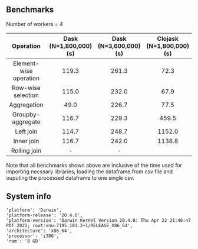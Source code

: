 ## Benchmarks

Number of workers = 4

| Operation | Dask (N=1,800,000) (s) | Dask (N=3,600,000) (s) | Clojask (N=1,800,000) (s) | Clojask (N=3,600,000) (s) |
| :---:   | :-: | :-: | :-: | :-: |
| Element-wise operation | 119.3 | 261.3 | 72.3 | 133.3 |
| Row-wise selection | 115.0 | 232.0 | 67.9 | 145.6 |
| Aggregation | 49.0 | 226.7 | 77.5 | |
| Groupby-aggregate | 116.7 | 229.3 | 459.5 | 681.3 |
| Left join | 114.7 | 248.7 | 1152.0 | |
| Inner join | 116.7 | 242.0| 1138.8 | |
| Rolling join | - | - | | |

Note that all benchmarks shown above are inclusive of the time used for importing necssary libraries, loading the dataframe from csv file and ouputing the processed dataframe to one single csv.


## System info
```
'platform': 'Darwin',
'platform-release': '20.4.0',
'platform-version': 'Darwin Kernel Version 20.4.0: Thu Apr 22 21:46:47 PDT 2021; root:xnu-7195.101.2~1/RELEASE_X86_64',
'architecture': 'x86_64',
'processor': 'i386',
'ram': '8 GB'
```
